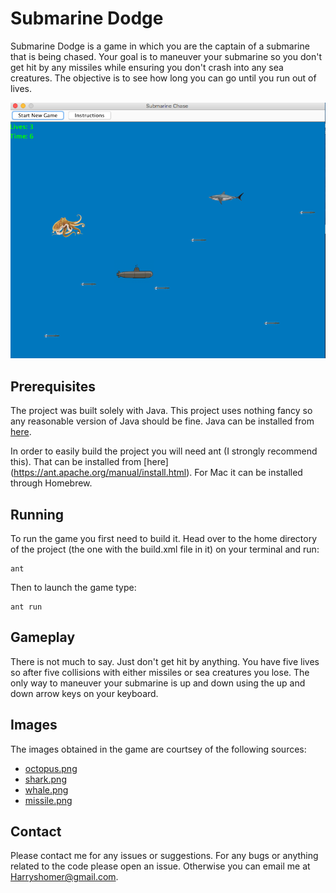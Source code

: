 # Submarine Dodge

Submarine Dodge is a game in which you are the captain of a submarine that is being chased. Your goal is to maneuver your submarine so you don't get hit by any missiles while ensuring you don't crash into any sea creatures. The objective is to see how long you can go until you run out of lives. 

![](https://github.com/HarryShomer/Submarine-Dodge/blob/master/gameplay.png)

## Prerequisites 

The project was built solely with Java. This project uses nothing fancy so any reasonable version of Java should be fine. Java can be installed from [here](https://www.java.com/en/download/). 

In order to easily build the project you will need ant (I strongly recommend this). That can be installed from [here] (https://ant.apache.org/manual/install.html). For Mac it can be installed through Homebrew.

## Running

To run the game you first need to build it. Head over to the home directory of the project (the one with the build.xml file in it) on your terminal and run:

```
ant 
``` 

Then to launch the game type:

``` 
ant run
``` 

## Gameplay

There is not much to say. Just don't get hit by anything. You have five lives so after five collisions with either missiles or sea creatures you lose. The only way to maneuver your submarine is up and down using the up and down arrow keys on your keyboard. 

## Images

The images obtained in the game are courtsey of the following sources:

* [octopus.png](http://pluspng.com/png-octopus-free-4064.html)
* [shark.png](http://jurassicfightclub.wikia.com/wiki/Megalodon)
* [whale.png](http://zt2downloadlibrary.wikia.com/wiki/File:Northern_Humpback_Whale_(samuel).png)
* [missile.png](http://www.pngall.com/missile-png)


## Contact

Please contact me for any issues or suggestions. For any bugs or anything related to the code please open an issue. Otherwise you can email me at Harryshomer@gmail.com.



